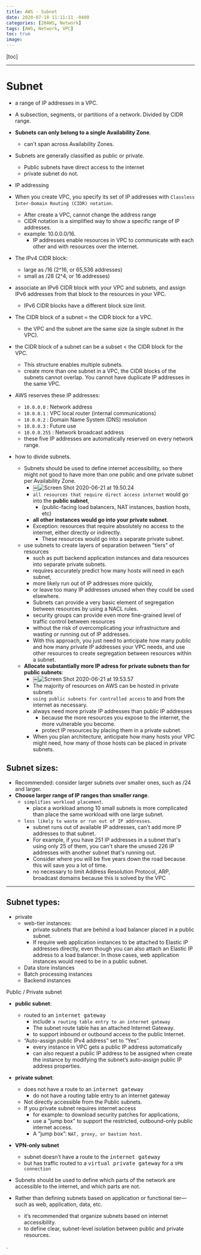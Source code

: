 ```yaml
---
title: AWS - Subnet
date: 2020-07-18 11:11:11 -0400
categories: [20AWS, Network]
tags: [AWS, Network, VPC]
toc: true
image:
---
```


[toc]

---

# Subnet

- a range of IP addresses in a VPC.
- A subsection, segments, or partitions of a network. Divided by CIDR range.
- **Subnets can only belong to a single Availability Zone**.
  - can't span across Availability Zones.
- Subnets are generally classified as public or private.
  - Public subnets have direct access to the internet
  - private subnet do not.


- IP addressing
- When you create VPC, you specify its set of IP addresses with `Classless Inter-Domain Routing (CIDR) notation`.
  - After create a VPC, cannot change the address range
  - CIDR notation is a simplified way to show a specific range of IP addresses.
  - example: 10.0.0.0/16.
    - IP addresses enable resources in VPC to communicate with each other and with resources over the internet.
- The IPv4 CIDR block:
  - large as /16 (2^16, or 65,536 addresses)
  - small as /28 (2^4, or 16 addresses)
- associate an IPv6 CIDR block with your VPC and subnets, and assign IPv6 addresses from that block to the resources in your VPC.
  - IPv6 CIDR blocks have a different block size limit.

- The CIDR block of a subnet = the CIDR block for a VPC.
  - the VPC and the subnet are the same size (a single subnet in the VPC).
- the CIDR block of a subnet can be a subset < the CIDR block for the VPC.
  - This structure enables multiple subnets.
  - create more than one subnet in a VPC, the CIDR blocks of the subnets cannot overlap. You cannot have duplicate IP addresses in the same VPC.


- AWS reserves these IP addresses:
  - `10.0.0.0` : Network address
  - `10.0.0.1` : VPC local router (internal communications)
  - `10.0.0.2` : Domain Name System (DNS) resolution
  - `10.0.0.3` : Future use
  - `10.0.0.255` : Network broadcast address
  - these five IP addresses are automatically reserved on every network range.


- how to divide subnets.
  - Subnets should be used to define internet accessibility, so there might not good to have more than one public and one private subnet per Availability Zone.
    - ￼![Screen Shot 2020-06-21 at 19.50.24](https://i.imgur.com/1h4BAuS.png)
    - `all resources that require direct access internet` would go into the **public subnet**,
      - (public-facing load balancers, NAT instances, bastion hosts, etc)
    - **all other instances would go into your private subnet**.
    - Exception: resources that require absolutely no access to the internet, either directly or indirectly.
      - These resources would go into a separate private subnet.
  - use subnets to create layers of separation between "tiers" of resources
    - such as putt backend application instances and data resources into separate private subnets.
    - requires accurately predict how many hosts will need in each subnet,
    - more likely run out of IP addresses more quickly,
    - or leave too many IP addresses unused when they could be used elsewhere.
    - Subnets can provide a very basic element of segregation between resources by using a NACL rules.
    - security groups can provide even more fine-grained level of traffic control between resources
    - without the risk of overcomplicating your infrastructure and wasting or running out of IP addresses.
    - With this approach, you just need to anticipate how many public and how many private IP addresses your VPC needs, and use other resources to create segregation between resources within a subnet.
  - **Allocate substantially more IP adress for private subnets than for public subnets**:
    - ￼![Screen Shot 2020-06-21 at 19.53.57](https://i.imgur.com/vTZaT85.png)
    - The majority of resources on AWS can be hosted in private subnets
    - `using public subnets for controlled access` to and from the internet as necessary.
    - always need more private IP addresses than public IP addresses
      - because the more resources you expose to the internet, the more vulnerable you become.
      - protect IP resources by placing them in a private subnet.
    - When you plan architecture, anticipate how many hosts your VPC might need, how many of those hosts can be placed in private subnets.


## Subnet sizes:

- Recommended: consider larger subnets over smaller ones, such as /24 and larger.
- **Choose larger range of IP ranges than smaller range**.
  - `simplifies workload placement`.
    - place a workload among 10 small subnets is more complicated than place the same workload with one large subnet.
  - `less likely to waste or run out of IP addresses`.
    - subnet runs out of available IP addresses, can't add more IP addresses to that subnet.
    - For example, if you have 251 IP addresses in a subnet that's using only 25 of them, you can't share the unused 226 IP addresses with another subnet that's running out.
    - Consider where you will be five years down the road because this will save you a lot of time.
    - no necessary to limit Address Resolution Protocol, ARP, broadcast domains because this is solved by the VPC


---


## Subnet types:

- private
  - web-tier instances:
    - private subnets that are behind a load balancer placed in a public subnet.
    - If require web application instances to be attached to Elastic IP addresses directly, even though you can also attach an Elastic IP address to a load balancer. In those cases, web application instances would need to be in a public subnet.
  - Data store instances
  - Batch processing instances
  - Backend instances


Public / Private subnet
- **public subnet**:
    - routed to an <kbd>internet gateway</kbd>
      -  include `a routing table entry to an internet gateway`
      -  The subnet route table has an attached Internet Gateway.
      -  to support inbound or outbound access to the public Internet.
    - “Auto-assign public IPv4 address” set to “Yes”.
      - every instance in VPC gets a public IP address automatically
      - can also request a public IP address to be assigned when create the instance by modifying the subnet’s auto-assign public IP address properties.

- **private subnet**:
    - does not have a route to an <kbd>internet gateway</kbd>
      - do not have a routing table entry to an internet gateway
    - Not directly accessible from the Public subnets.
    - If you private subnet requires internet access
      - for example: to download security patches for applications,
      - use a "jump box" to support the restricted, outbound-only public internet access.
      - A “jump box”: `NAT, proxy, or bastion host`.


- **VPN-only subnet**
    - subnet doesn’t have a route to the <kbd>internet gateway</kbd>
    - but has traffic routed to a <kbd>virtual private gateway</kbd> for a `VPN connection`

- Subnets should be used to define which parts of the network are accessible to the internet, and which parts are not.

- Rather than defining subnets based on application or functional tier—such as web, application, data, etc.
    - it’s recommended that organize subnets based on internet accessibility.
    - to define clear, subnet-level isolation between public and private resources.













.
